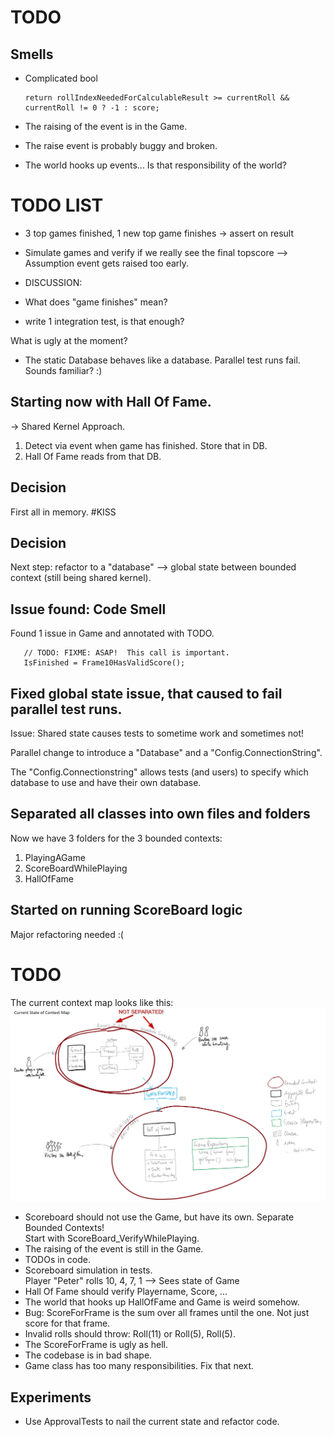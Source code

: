 # TODO
## Smells
* Complicated bool
    ```  
    return rollIndexNeededForCalculableResult >= currentRoll && currentRoll != 0 ? -1 : score;
    ```

* The raising of the event is in the Game.
* The raise event is probably buggy and broken.
* The world hooks up events... Is that responsibility of the world?


# TODO LIST
* 3 top games finished, 1 new top game finishes -> assert on result
* Simulate games and verify if we really see the final topscore --> Assumption event gets raised too early.

* DISCUSSION:
*    What does "game finishes" mean?
*    write 1 integration test, is that enough?


What is ugly at the moment?
* The static Database behaves like a database. Parallel test runs fail. Sounds familiar? :)



## Starting now with Hall Of Fame. 
-> Shared Kernel Approach.

   1. Detect via event when game has finished. Store that in DB.  
   2. Hall Of Fame reads from that DB.  

## Decision
First all in memory. #KISS
## Decision
Next step: refactor to a "database" --> global state between bounded context (still being shared kernel).

  

## Issue found: Code Smell
Found 1 issue in Game and annotated with TODO. 
  
       // TODO: FIXME: ASAP!  This call is important. 
       IsFinished = Frame10HasValidScore();

## Fixed global state issue, that caused to fail parallel test runs.

Issue: Shared state causes tests to sometime work and sometimes not!

Parallel change to introduce a "Database" and a "Config.ConnectionString". 

The "Config.Connectionstring" allows tests (and users) to specify which database to use and have their own database. 

## Separated all classes into own files and folders
Now we have 3 folders for the 3 bounded contexts: 
  1. PlayingAGame
  2. ScoreBoardWhilePlaying 
  3. HallOfFame



## Started on running ScoreBoard logic
Major refactoring needed :(


# TODO

The current context map looks like this:
![Current Context Map - 2 Bounded Context](images/2019-07-12-bounded-context-not-separated.png)


  * Scoreboard should not use the Game, but have its own. Separate Bounded Contexts!  
    Start with ScoreBoard_VerifyWhilePlaying.  
  * The raising of the event is still in the Game.  
  * TODOs in code.
  * Scoreboard simulation in tests.  
    Player "Peter" rolls 10, 4, 7, 1 --> Sees state of Game
  * Hall Of Fame 
    should verify Playername, Score, ...
  * The world that hooks up HallOfFame and Game is weird somehow.
  * Bug: ScoreForFrame is the sum over all frames until the one. Not just score for that frame.
  * Invalid rolls should throw: Roll(11) or Roll(5), Roll(5). 
  * The ScoreForFrame is ugly as hell.  
  * The codebase is in bad shape. 
  * Game class has too many responsibilities. Fix that next.

## Experiments
* Use ApprovalTests to nail the current state and refactor code.
